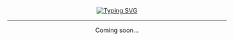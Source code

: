 <p align="center"> 
<a href="https://git.io/typing-svg"><img src="https://readme-typing-svg.herokuapp.com?font=Rubik+Pixels&size=30&pause=1000&color=00C40B&center=true&width=419&lines=Silk+Road+Innovations;New+way+of+advertisement" alt="Typing SVG" /></a>
</p>

---
<p align="center"> 
Coming soon...
</p>
